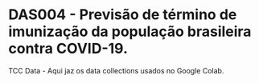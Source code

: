 # DAS004 - Previsão de término de imunização da população brasileira contra COVID-19.

TCC Data - Aqui jaz os data collections usados no Google Colab.
